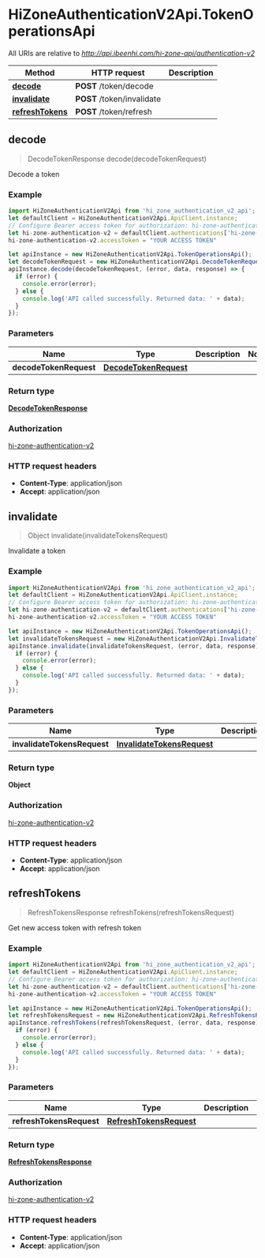# HiZoneAuthenticationV2Api.TokenOperationsApi

All URIs are relative to *http://api.ibeenhi.com/hi-zone-api/authentication-v2*

Method | HTTP request | Description
------------- | ------------- | -------------
[**decode**](TokenOperationsApi.md#decode) | **POST** /token/decode | 
[**invalidate**](TokenOperationsApi.md#invalidate) | **POST** /token/invalidate | 
[**refreshTokens**](TokenOperationsApi.md#refreshTokens) | **POST** /token/refresh | 



## decode

> DecodeTokenResponse decode(decodeTokenRequest)



Decode a token

### Example

```javascript
import HiZoneAuthenticationV2Api from 'hi_zone_authentication_v2_api';
let defaultClient = HiZoneAuthenticationV2Api.ApiClient.instance;
// Configure Bearer access token for authorization: hi-zone-authentication-v2
let hi-zone-authentication-v2 = defaultClient.authentications['hi-zone-authentication-v2'];
hi-zone-authentication-v2.accessToken = "YOUR ACCESS TOKEN"

let apiInstance = new HiZoneAuthenticationV2Api.TokenOperationsApi();
let decodeTokenRequest = new HiZoneAuthenticationV2Api.DecodeTokenRequest(); // DecodeTokenRequest | 
apiInstance.decode(decodeTokenRequest, (error, data, response) => {
  if (error) {
    console.error(error);
  } else {
    console.log('API called successfully. Returned data: ' + data);
  }
});
```

### Parameters


Name | Type | Description  | Notes
------------- | ------------- | ------------- | -------------
 **decodeTokenRequest** | [**DecodeTokenRequest**](DecodeTokenRequest.md)|  | 

### Return type

[**DecodeTokenResponse**](DecodeTokenResponse.md)

### Authorization

[hi-zone-authentication-v2](../README.md#hi-zone-authentication-v2)

### HTTP request headers

- **Content-Type**: application/json
- **Accept**: application/json


## invalidate

> Object invalidate(invalidateTokensRequest)



Invalidate a token

### Example

```javascript
import HiZoneAuthenticationV2Api from 'hi_zone_authentication_v2_api';
let defaultClient = HiZoneAuthenticationV2Api.ApiClient.instance;
// Configure Bearer access token for authorization: hi-zone-authentication-v2
let hi-zone-authentication-v2 = defaultClient.authentications['hi-zone-authentication-v2'];
hi-zone-authentication-v2.accessToken = "YOUR ACCESS TOKEN"

let apiInstance = new HiZoneAuthenticationV2Api.TokenOperationsApi();
let invalidateTokensRequest = new HiZoneAuthenticationV2Api.InvalidateTokensRequest(); // InvalidateTokensRequest | 
apiInstance.invalidate(invalidateTokensRequest, (error, data, response) => {
  if (error) {
    console.error(error);
  } else {
    console.log('API called successfully. Returned data: ' + data);
  }
});
```

### Parameters


Name | Type | Description  | Notes
------------- | ------------- | ------------- | -------------
 **invalidateTokensRequest** | [**InvalidateTokensRequest**](InvalidateTokensRequest.md)|  | 

### Return type

**Object**

### Authorization

[hi-zone-authentication-v2](../README.md#hi-zone-authentication-v2)

### HTTP request headers

- **Content-Type**: application/json
- **Accept**: application/json


## refreshTokens

> RefreshTokensResponse refreshTokens(refreshTokensRequest)



Get new access token with refresh token

### Example

```javascript
import HiZoneAuthenticationV2Api from 'hi_zone_authentication_v2_api';
let defaultClient = HiZoneAuthenticationV2Api.ApiClient.instance;
// Configure Bearer access token for authorization: hi-zone-authentication-v2
let hi-zone-authentication-v2 = defaultClient.authentications['hi-zone-authentication-v2'];
hi-zone-authentication-v2.accessToken = "YOUR ACCESS TOKEN"

let apiInstance = new HiZoneAuthenticationV2Api.TokenOperationsApi();
let refreshTokensRequest = new HiZoneAuthenticationV2Api.RefreshTokensRequest(); // RefreshTokensRequest | 
apiInstance.refreshTokens(refreshTokensRequest, (error, data, response) => {
  if (error) {
    console.error(error);
  } else {
    console.log('API called successfully. Returned data: ' + data);
  }
});
```

### Parameters


Name | Type | Description  | Notes
------------- | ------------- | ------------- | -------------
 **refreshTokensRequest** | [**RefreshTokensRequest**](RefreshTokensRequest.md)|  | 

### Return type

[**RefreshTokensResponse**](RefreshTokensResponse.md)

### Authorization

[hi-zone-authentication-v2](../README.md#hi-zone-authentication-v2)

### HTTP request headers

- **Content-Type**: application/json
- **Accept**: application/json

